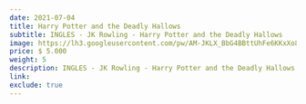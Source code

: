 ```yaml
---
date: 2021-07-04
title: Harry Potter and the Deadly Hallows
subtitle: INGLES - JK Rowling - Harry Potter and the Deadly Hallows
image: https://lh3.googleusercontent.com/pw/AM-JKLX_BbG4BBttUhFe6KKxXo8GPjeR48-6AgBU9TheMN5FHq5U7HtMfroYchuhjn8mwxOIxqCtJSY0DMhLwB2z-e5z0XsjruqobmrvbBs8u2qkdIEoSl-HDKjsNFI46gfXzvWF3dO2wEUsjj6fCVbyv5Lflw=w466-h621-no?authuser=0
price: $ 5.000
weight: 5
description: INGLES - JK Rowling - Harry Potter and the Deadly Hallows. Lleva 3x2 en todos los libros
link: 
exclude: true
---
```

